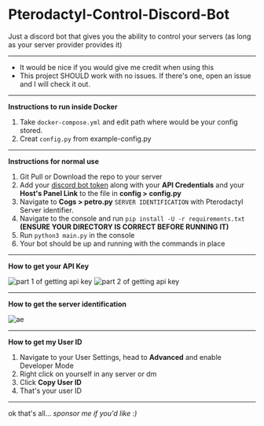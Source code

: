 # Pterodactyl-Control-Discord-Bot
Just a discord bot that gives you the ability to control your servers (as long as your server provider provides it)

---

- It would be nice if you would give me credit when using this
- This project SHOULD work with no issues. If there's one, open an issue and I will check it out.

---

**Instructions to run inside Docker**
1. Take `docker-compose.yml` and edit path where would be your config stored.
2. Creat `config.py` from example-config.py


---

**Instructions for normal use**
1. Git Pull or Download the repo to your server
2. Add your [discord bot token](https://discord.com/developers/applications) along with your **API Credentials** and your **Host's Panel Link** to the file in **config > config.py**
3. Navigate to **Cogs > petro.py** `SERVER IDENTIFICATION` with Pterodactyl Server identifier.
4. Navigate to the console and run `pip install -U -r requirements.txt` **(ENSURE YOUR DIRECTORY IS CORRECT BEFORE RUNNING IT)**
5. Run `python3 main.py` in the console
6. Your bot should be up and running with the commands in place

---
**How to get your API Key**

![part 1 of getting api key](https://cdn.discordapp.com/attachments/933327160687599658/1111211753875968040/image.png)
![part 2 of getting api key](https://cdn.discordapp.com/attachments/933327160687599658/1111211897451188224/image.png)

---
**How to get the server identification**

![ae](https://cdn.discordapp.com/attachments/933327160687599658/1111213492557586472/image.png)

---
**How to get my User ID**

1. Navigate to your User Settings, head to **Advanced** and enable Developer Mode
2. Right click on yourself in any server or dm
3. Click **Copy User ID**
4. That's your user ID

---

ok that's all...  *sponsor me if you'd like :)*
